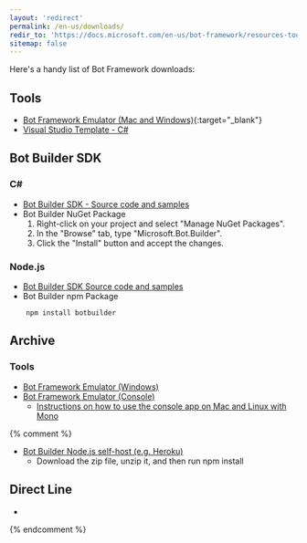 ```yaml
---
layout: 'redirect'
permalink: /en-us/downloads/
redir_to: 'https://docs.microsoft.com/en-us/bot-framework/resources-tools-downloads'
sitemap: false
---
```


Here's a handy list of Bot Framework downloads:

## Tools
* [Bot Framework Emulator (Mac and Windows)](https://emulator.botframework.com/){:target="_blank"}
* [Visual Studio Template - C#](http://aka.ms/bf-bc-vstemplate)

## Bot Builder SDK

### C\#

* [Bot Builder SDK - Source code and samples](https://github.com/Microsoft/BotBuilder/tree/master/CSharp)
* Bot Builder NuGet Package
    1. Right-click on your project and select "Manage NuGet Packages".
    2. In the "Browse" tab, type "Microsoft.Bot.Builder".
    3. Click the "Install" button and accept the changes.



### Node.js

* [Bot Builder SDK Source code and samples](https://github.com/Microsoft/BotBuilder/tree/master/Node)
* Bot Builder npm Package

```
    npm install botbuilder
```

## Archive

### Tools

* [Bot Framework Emulator (Windows)](https://download.botframework.com/bf-v3/tools/emulator/publish.htm)
* [Bot Framework Emulator (Console)](https://aka.ms/bfemulator)  
    * [Instructions on how to use the console app on Mac and Linux with Mono](/en-us/tools/bot-framework-emulator/#mac-and-linux-support-using-command-line-emulator)

{% comment %}
* [Bot Builder Node.js self-host (e.g. Heroku)]()
    * Download the zip file, unzip it, and then run npm install

## Direct Line

*
{% endcomment %}

